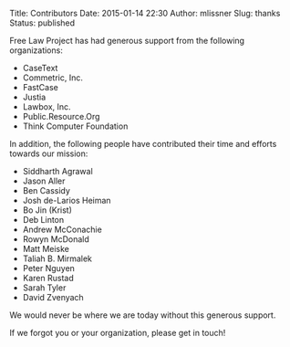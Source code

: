 Title: Contributors
Date: 2015-01-14 22:30
Author: mlissner
Slug: thanks
Status: published

Free Law Project has had generous support from the following
organizations:

-   CaseText
-   Commetric, Inc.
-   FastCase
-   Justia
-   Lawbox, Inc.
-   Public.Resource.Org
-   Think Computer Foundation

In addition, the following people have contributed their time and
efforts towards our mission:

-   Siddharth Agrawal
-   Jason Aller
-   Ben Cassidy
-   Josh de-Larios Heiman
-   Bo Jin (Krist)
-   Deb Linton
-   Andrew McConachie
-   Rowyn McDonald
-   Matt Meiske
-   Taliah B. Mirmalek
-   Peter Nguyen
-   Karen Rustad
-   Sarah Tyler
-   David Zvenyach

We would never be where we are today without this generous support.

If we forgot you or your organization, please get in touch!

